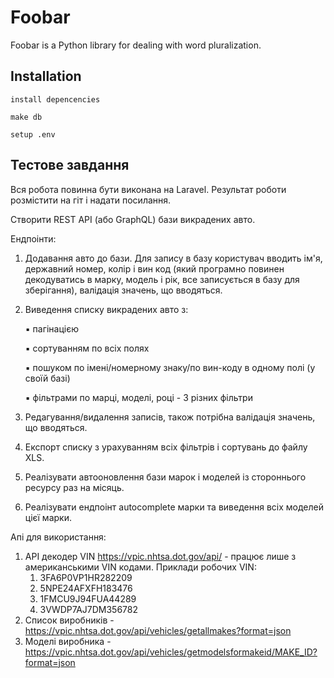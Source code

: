 # Foobar

Foobar is a Python library for dealing with word pluralization.

## Installation
```
install depencencies
```
```
make db
```
```
setup .env
```

## Тестове завдання
Вся робота повинна бути виконана на Laravel. Результат роботи розмістити на гіт
і надати посилання.

  Створити REST АРІ (або GraphQL) бази викрадених авто.

Ендпоінти:
1. Додавання авто до бази. Для запису в базу користувач вводить ім'я, державний
номер, колір і вин код (який програмно повинен декодуватись в марку, модель і
рік, все записується в базу для зберігання), валідація значень, що вводяться.

2. Виведення списку викрадених авто з:

      ▪ пагінацією

      ▪ сортуванням по всіх полях

      ▪ пошуком по імені/номерному знаку/по вин-коду в одному полі (у своїй базі)

      ▪ фільтрами по марці, моделі, році - 3 різних фільтри

3. Редагування/видалення записів, також потрібна валідація значень, що
вводяться.
4. Експорт списку з урахуванням всіх фільтрів і сортувань до файлу XLS.
5. Реалізувати автооновлення бази марок і моделей із стороннього ресурсу раз на
місяць.
6. Реалізувати ендпоінт autocomplete марки та виведення всіх моделей цієї марки.

Апі для використання:
  1. API декодер VIN https://vpic.nhtsa.dot.gov/api/ - працює лише з американськими VIN
кодами.
Приклади робочих VIN:
     1.  3FA6P0VP1HR282209
     2. 5NPE24AFXFH183476
     3. 1FMCU9J94FUA44289
     4. 3VWDP7AJ7DM356782
2. Список виробників - https://vpic.nhtsa.dot.gov/api/vehicles/getallmakes?format=json
3. Моделі виробника -
https://vpic.nhtsa.dot.gov/api/vehicles/getmodelsformakeid/MAKE_ID?format=json
